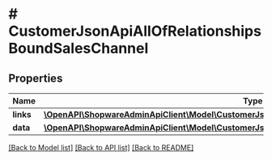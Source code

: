 # # CustomerJsonApiAllOfRelationshipsBoundSalesChannel

## Properties

Name | Type | Description | Notes
------------ | ------------- | ------------- | -------------
**links** | [**\OpenAPI\ShopwareAdminApiClient\Model\CustomerJsonApiAllOfRelationshipsBoundSalesChannelLinks**](CustomerJsonApiAllOfRelationshipsBoundSalesChannelLinks.md) |  | [optional]
**data** | [**\OpenAPI\ShopwareAdminApiClient\Model\CustomerJsonApiAllOfRelationshipsBoundSalesChannelData**](CustomerJsonApiAllOfRelationshipsBoundSalesChannelData.md) |  | [optional]

[[Back to Model list]](../../README.md#models) [[Back to API list]](../../README.md#endpoints) [[Back to README]](../../README.md)
